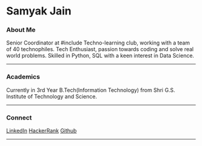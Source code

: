# Samyak Jain

### About Me

Senior Coordinator at #include Techno-learning club, working with a team of 40 technophiles.
Tech Enthusiast, passion towards coding and solve real world problems. Skilled in Python, SQL with a keen interest in Data Science.

----

### Academics

Currently in 3rd Year B.Tech(Information Technology) from Shri G.S. Institute of Technology and Science.



-----


### Connect 

[LinkedIn](https://www.linkedin.com/in/samyak-jain-5ba149160/)
[HackerRank](https://www.hackerrank.com/Samyak2607)
[Github](https://github.com/Samyak2607)

-----

